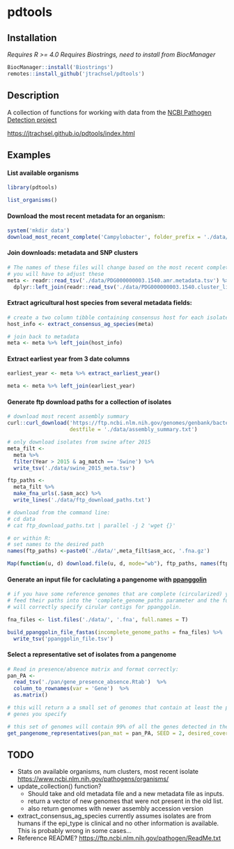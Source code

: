pdtools
================

## Installation

*Requires R &gt;= 4.0* *Requires Biostrings, need to install from
BiocManager*

``` r
BiocManager::install('Biostrings')
remotes::install_github('jtrachsel/pdtools')
```

## Description

A collection of functions for working with data from the [NCBI Pathogen
Detection project](https://www.ncbi.nlm.nih.gov/pathogens/)

<https://jtrachsel.github.io/pdtools/index.html>

## Examples

#### List available organisms

``` r
library(pdtools)

list_organisms()
```

#### Download the most recent metadata for an organism:

``` r
system('mkdir data')
download_most_recent_complete('Campylobacter', folder_prefix = './data/')
```

#### Join downloads: metadata and SNP clusters

``` r
# The names of these files will change based on the most recent complete data
# you will have to adjust these
meta <- readr::read_tsv('./data/PDG000000003.1540.amr.metadata.tsv') %>% 
  dplyr::left_join(readr::read_tsv('./data/PDG000000003.1540.cluster_list.tsv'))
```

#### Extract agricultural host species from several metadata fields:

``` r
# create a two column tibble containing consensus host for each isolate
host_info <- extract_consensus_ag_species(meta)

# join back to metadata
meta <- meta %>% left_join(host_info)
```

#### Extract earliest year from 3 date columns

``` r
earliest_year <- meta %>% extract_earliest_year()

meta <- meta %>% left_join(earliest_year)
```

#### Generate ftp download paths for a collection of isolates

``` r
# download most recent assembly summary
curl::curl_download('https://ftp.ncbi.nlm.nih.gov/genomes/genbank/bacteria/assembly_summary.txt',
                    destfile = './data/assembly_summary.txt')

# only download isolates from swine after 2015
meta_filt <-
  meta %>%
  filter(Year > 2015 & ag_match == 'Swine') %>% 
  write_tsv('./data/swine_2015_meta.tsv')

ftp_paths <- 
  meta_filt %>% 
  make_fna_urls(.$asm_acc) %>% 
  write_lines('./data/ftp_download_paths.txt')

# download from the command line:
# cd data
# cat ftp_download_paths.txt | parallel -j 2 'wget {}'

# or within R:
# set names to the desired path 
names(ftp_paths) <-paste0('./data/',meta_filt$asm_acc, '.fna.gz')

Map(function(u, d) download.file(u, d, mode="wb"), ftp_paths, names(ftp_paths))
```

#### Generate an input file for caclulating a pangenome with [ppanggolin](https://github.com/labgem/PPanGGOLiN)

``` r
# if you have some reference genomes that are complete (circularized) you can 
# feed their paths into the 'complete_genome_paths parameter and the function
# will correctly specify cirular contigs for ppanggolin.  

fna_files <- list.files('./data/', '.fna', full.names = T)

build_ppanggolin_file_fastas(incomplete_genome_paths = fna_files) %>% 
  write_tsv('ppanggolin_file.tsv')
```

#### Select a representative set of isolates from a pangenome

``` r
# Read in presence/absence matrix and format correctly:
pan_PA <-
  read_tsv('./pan/gene_presence_absence.Rtab')  %>% 
  column_to_rownames(var = 'Gene')  %>% 
  as.matrix() 

# this will return a a small set of genomes that contain at least the proportion of
# genes you specify

# this set of genomes will contain 99% of all the genes detected in the pangenome
get_pangenome_representatives(pan_mat = pan_PA, SEED = 2, desired_coverage = .99)
```

## TODO

-   Stats on available organisms, num clusters, most recent isolate
    <https://www.ncbi.nlm.nih.gov/pathogens/organisms/>
-   update\_collection() function?
    -   Should take and old metadata file and a new metadata file as
        inputs.  
    -   return a vector of new genomes that were not present in the old
        list.
    -   also return genomes with newer assembly accession version  
-   extract\_consensus\_ag\_species currently assumes isolates are from
    humans if the epi\_type is clinical and no other information is
    available. This is probably wrong in some cases…
-   Reference README? <https://ftp.ncbi.nlm.nih.gov/pathogen/ReadMe.txt>
